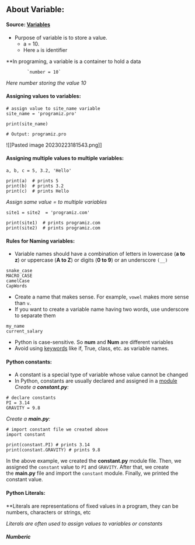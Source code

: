## About Variable:

#### Source: [Variables](https://www.programiz.com/python-programming/variables-constants-literals)

* Purpose of variable is to store a value. 
	* a = 10.
	* Here `a` is identifier

**In programing, a variable is a container to hold a data

			`number = 10`
*Here number storing the value 10*


#### Assigning values to variables:

```
# assign value to site_name variable
site_name = 'programiz.pro'

print(site_name)

# Output: programiz.pro

```

![[Pasted image 20230223181543.png]]


#### Assigning multiple values to multiple variables:

```
a, b, c = 5, 3.2, 'Hello'

print(a)  # prints 5
print(b)  # prints 3.2
print(c)  # prints Hello 
```

*Assign same value = to multiple variables*
```
site1 = site2  = 'programiz.com'

print(site1)  # prints programiz.com
print(site2)  # prints programiz.com
```


#### Rules for Naming variables:

* Variable names should have a combination of letters in lowercase (**a to z**) or uppercase (**A to Z**) or digits (**0 to 9**) or an underscore `(__)`
```
snake_case
MACRO_CASE
camelCase
CapWords
```

* Create a name that makes sense. For example, `vowel` makes more sense than `v`.
* If you want to create a variable name having two words, use underscore to separate them
```
my_name
current_salary
```
* Python is case-sensitive. So **num** and **Num** are different variables
*  Avoid using [keywords](https://www.programiz.com/python-programming/keywords-identifier) like if, True, class, etc. as variable names.

#### Python constants:

* A constant is a special type of variable whose value cannot be changed
* In Python, constants are usually declared and assigned in a [module](https://www.programiz.com/python-programming/modules)
*Create a **constant.py**:*
```
# declare constants 
PI = 3.14
GRAVITY = 9.8
```

*Create a **main.py**:*
```
# import constant file we created above
import constant

print(constant.PI) # prints 3.14
print(constant.GRAVITY) # prints 9.8
```

In the above example, we created the **constant.py** module file. Then, we assigned the `constant` value to `PI` and `GRAVITY`.
After that, we create the **main.py** file and import the `constant` module. Finally, we printed the constant value.

#### Python Literals:

**Literals are representations of fixed values in a program, they can be numbers, characters or strings, etc

*Literals are often used to assign values to variables or constants*

##### Numberic 